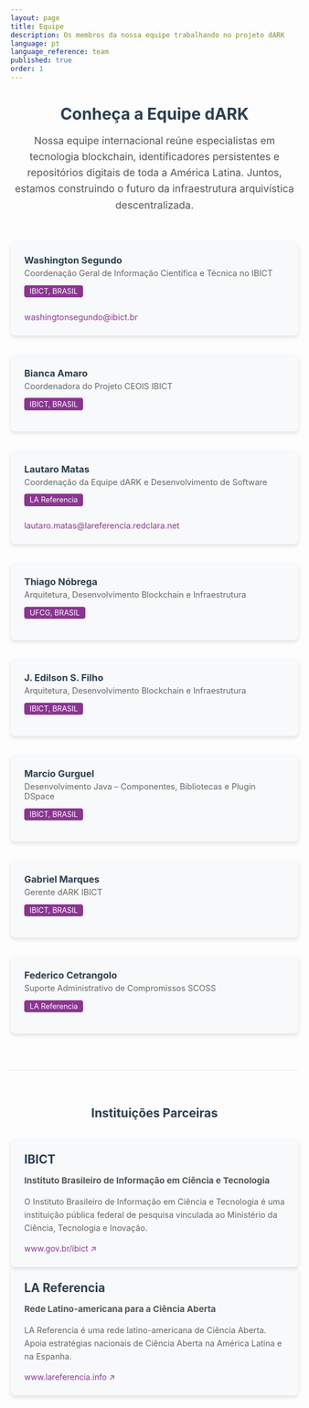 ```yaml
---
layout: page
title: Equipe  
description: Os membros da nossa equipe trabalhando no projeto dARK
language: pt
language_reference: team
published: true  
order: 1
---
```

<h1 class="team-title">Conheça a Equipe dARK</h1>


<p class="team-intro">
  Nossa equipe internacional reúne especialistas em tecnologia blockchain, identificadores persistentes e repositórios digitais de toda a América Latina. Juntos, estamos construindo o futuro da infraestrutura arquivística descentralizada.
</p>

<div class="team-grid">
  <div class="team-member">
    <div class="team-member-header">
      <h3>Washington Segundo</h3>
      <span class="team-member-role">Coordenação Geral de Informação Científica e Técnica no IBICT</span>
    </div>
    <div class="team-member-org">IBICT, BRASIL</div>
    <div class="team-member-contact">
      <a href="mailto:washingtonsegundo@ibict.br" class="team-email">washingtonsegundo@ibict.br</a>
    </div>
  </div>

  <div class="team-member">
    <div class="team-member-header">
      <h3>Bianca Amaro</h3>
      <span class="team-member-role">Coordenadora do Projeto CEOIS IBICT</span>
    </div>
    <div class="team-member-org">IBICT, BRASIL</div>
  </div>

  <div class="team-member">
    <div class="team-member-header">
      <h3>Lautaro Matas</h3>
      <span class="team-member-role">Coordenação da Equipe dARK e Desenvolvimento de Software</span>
    </div>
    <div class="team-member-org">LA Referencia</div>
    <div class="team-member-contact">
      <a href="mailto:lautaro.matas@lareferencia.redclara.net" class="team-email">lautaro.matas@lareferencia.redclara.net</a>
    </div>
  </div>

  <div class="team-member">
    <div class="team-member-header">
      <h3>Thiago Nóbrega</h3>
      <span class="team-member-role">Arquitetura, Desenvolvimento Blockchain e Infraestrutura</span>
    </div>
    <div class="team-member-org">UFCG, BRASIL</div>
  </div>

  <div class="team-member">
    <div class="team-member-header">
      <h3>J. Edilson S. Filho</h3>
      <span class="team-member-role">Arquitetura, Desenvolvimento Blockchain e Infraestrutura</span>
    </div>
    <div class="team-member-org">IBICT, BRASIL</div>
  </div>

  <div class="team-member">
    <div class="team-member-header">
      <h3>Marcio Gurguel</h3>
      <span class="team-member-role">Desenvolvimento Java – Componentes, Bibliotecas e Plugin DSpace</span>
    </div>
    <div class="team-member-org">IBICT, BRASIL</div>
  </div>

  <div class="team-member">
    <div class="team-member-header">
      <h3>Gabriel Marques</h3>
      <span class="team-member-role">Gerente dARK IBICT</span>
    </div>
    <div class="team-member-org">IBICT, BRASIL</div>
  </div>

   <div class="team-member">
    <div class="team-member-header">
      <h3>Federico Cetrangolo</h3>
      <span class="team-member-role">Suporte Administrativo de Compromissos SCOSS</span>
    </div>
    <div class="team-member-org">LA Referencia</div>
  </div>
</div>

<section class="partner-institutions">
  <h2>Instituições Parceiras</h2>
  
  <div class="institutions-container">
    <div class="institution">
      <h3>IBICT</h3>
      <p class="institution-fullname">Instituto Brasileiro de Informação em Ciência e Tecnologia</p>
      <p class="institution-description">O Instituto Brasileiro de Informação em Ciência e Tecnologia é uma instituição pública federal de pesquisa vinculada ao Ministério da Ciência, Tecnologia e Inovação.</p>
      <a href="https://www.gov.br/ibict/pt-br" target="_blank" class="institution-link">www.gov.br/ibict ↗</a>
    </div>

   
  </div>
   <div class="institution">
      <h3>LA Referencia</h3>
      <p class="institution-fullname">Rede Latino-americana para a Ciência Aberta</p>
      <p class="institution-description">LA Referencia é uma rede latino-americana de Ciência Aberta. Apoia estratégias nacionais de Ciência Aberta na América Latina e na Espanha.</p>
      <a href="https://www.lareferencia.info/en/" target="_blank" class="institution-link">www.lareferencia.info ↗</a>
    </div>
</section>



<style>
  .team-title {
    text-align: center;
    margin-bottom: 1rem;
    color: #2c3e50;
  }
  
  .team-intro {
    text-align: center;
    max-width: 800px;
    margin: 0 auto 3rem;
    font-size: 1.1rem;
    line-height: 1.6;
    color: #555;
  }
  
  .team-grid {
    display: grid;
    grid-template-columns: repeat(auto-fill, minmax(300px, 1fr));
    gap: 2rem;
    margin-bottom: 3rem;
  }
  
  .team-member {
    background-color: #f8f9fa;
    border-radius: 8px;
    padding: 1.5rem;
    box-shadow: 0 4px 6px rgba(0, 0, 0, 0.1);
    transition: transform 0.3s ease, box-shadow 0.3s ease;
  }
  
  .team-member:hover {
    transform: translateY(-5px);
    box-shadow: 0 8px 15px rgba(0, 0, 0, 0.1);
  }
  
  .team-member-header h3 {
    margin: 0;
    color: #2c3e50;
  }
  
  .team-member-role {
    display: block;
    font-size: 0.9rem;
    color: #666;
    margin-top: 0.25rem;
  }
  
  .team-member-org {
    display: inline-block;
    background-color: #8A3691;
    color: white;
    font-size: 0.8rem;
    padding: 0.2rem 0.6rem;
    border-radius: 4px;
    margin: 0.8rem 0;
  }
  
  .team-member-contact {
    margin-top: 0.8rem;
  }
  
  .team-email {
    color: #8A3691;
    text-decoration: none;
    font-size: 0.9rem;
    display: inline-block;
  }
  
  .team-email:hover {
    text-decoration: underline;
  }
  
  /* Estilos para las instituições parceiras */
  .partner-institutions {
    margin-top: 4rem;
    padding-top: 2rem;
    border-top: 1px solid #eaeaea;
  }
  
  .partner-institutions h2 {
    text-align: center;
    color: #2c3e50;
    margin-bottom: 2rem;
  }
  
  .institutions-container {
    display: grid;
    grid-template-columns: repeat(auto-fit, minmax(400px, 1fr));
    gap: 2rem;
  }
  
  .institution {
    background-color: #f8f9fa;
    border-radius: 8px;
    padding: 1.5rem;
    box-shadow: 0 4px 6px rgba(0, 0, 0, 0.1);
  }
  
  .institution h3 {
    margin-top: 0;
    color: #2c3e50;
    font-size: 1.3rem;
    margin-bottom: 0.5rem;
  }
  
  .institution-fullname {
    font-weight: bold;
    color: #555;
    font-size: 0.95rem;
    margin-bottom: 1rem;
  }
  
  .institution-description {
    font-size: 0.9rem;
    line-height: 1.6;
    color: #666;
    margin-bottom: 1rem;
  }
  
  .institution-link {
    display: inline-block;
    color: #8A3691;
    text-decoration: none;
  }
  
  .institution-link:hover {
    text-decoration: underline;
  }
  
  @media (max-width: 768px) {
    .team-grid, 
    .institutions-container {
      grid-template-columns: 1fr;
    }
  }
</style>
